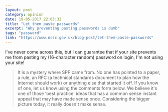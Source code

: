 ```yaml
---
layout: post
category: opinion
date: 19-05-2017 22:03:32
title: "Let them paste passwords"
excerpt: "Why preventing pasting passwords is dumb"
tags: "password"
link: "https://www.ncsc.gov.uk/blog-post/let-them-paste-passwords"
---
```

I've never come across this, but I can guarantee that if your site prevents me from pasting my (16-character random) password on login, I'm not using your site!

> It is a mystery where SPP came from. No one has pointed to a paper, a rule, an RFC (a technical standards document to plan how the Internet should work) or anything else that started it off. If you know of one, let us know using the comments form below. We believe it's one of those 'best practice' ideas that has a common sense instant appeal that may have made sense once. Considering the bigger picture today, it really doesn't make sense. 